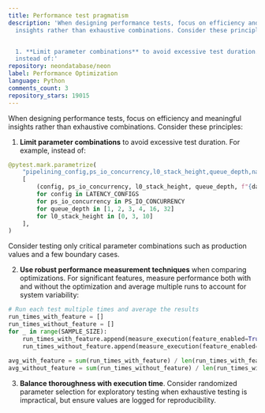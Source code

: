 ```yaml
---
title: Performance test pragmatism
description: 'When designing performance tests, focus on efficiency and meaningful
  insights rather than exhaustive combinations. Consider these principles:


  1. **Limit parameter combinations** to avoid excessive test duration. For example,
  instead of:'
repository: neondatabase/neon
label: Performance Optimization
language: Python
comments_count: 3
repository_stars: 19015
---
```


When designing performance tests, focus on efficiency and meaningful insights rather than exhaustive combinations. Consider these principles:

1. **Limit parameter combinations** to avoid excessive test duration. For example, instead of:
```python
@pytest.mark.parametrize(
    "pipelining_config,ps_io_concurrency,l0_stack_height,queue_depth,name",
    [
        (config, ps_io_concurrency, l0_stack_height, queue_depth, f"{dataclasses.asdict(config)}")
        for config in LATENCY_CONFIGS
        for ps_io_concurrency in PS_IO_CONCURRENCY
        for queue_depth in [1, 2, 3, 4, 16, 32]
        for l0_stack_height in [0, 3, 10]
    ],
)
```
Consider testing only critical parameter combinations such as production values and a few boundary cases.

2. **Use robust performance measurement techniques** when comparing optimizations. For significant features, measure performance both with and without the optimization and average multiple runs to account for system variability:
```python
# Run each test multiple times and average the results
run_times_with_feature = []
run_times_without_feature = []
for _ in range(SAMPLE_SIZE):
    run_times_with_feature.append(measure_execution(feature_enabled=True))
    run_times_without_feature.append(measure_execution(feature_enabled=False))
    
avg_with_feature = sum(run_times_with_feature) / len(run_times_with_feature)
avg_without_feature = sum(run_times_without_feature) / len(run_times_without_feature)
```

3. **Balance thoroughness with execution time**. Consider randomized parameter selection for exploratory testing when exhaustive testing is impractical, but ensure values are logged for reproducibility.